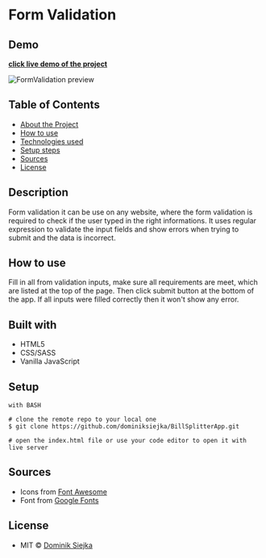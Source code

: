 # Form Validation

## Demo

[**click live demo of the project**](https://dominiksiejka.github.io/BillSplitterApp)

![FormValidation preview](./assets/billsplitter.jpg)

## Table of Contents

- [About the Project](#description)
- [How to use](#how-to-use)
- [Technologies used](#built-with)
- [Setup steps](#setup)
- [Sources](#sources)
- [License](#license)

## Description

Form validation it can be use on any website, where the form validation is required to check if the user typed in the right informations. It uses regular expression to validate the input fields and show errors when trying to submit and the data is incorrect.

## How to use

Fill in all from validation inputs, make sure all requirements are meet, which are listed at the top of the page. Then click submit button at the bottom of the app. If all inputs were filled correctly then it won't show any error.

## Built with

- HTML5
- CSS/SASS
- Vanilla JavaScript

## Setup

```
with BASH

# clone the remote repo to your local one
$ git clone https://github.com/dominiksiejka/BillSplitterApp.git

# open the index.html file or use your code editor to open it with live server

```

## Sources

- Icons from [Font Awesome ](https://fontawesome.com)
- Font from [Google Fonts ](https://fonts.google.com/)

## License

- MIT © [Dominik Siejka ](https://github.com/dominiksiejka/BillSplitterApp)
